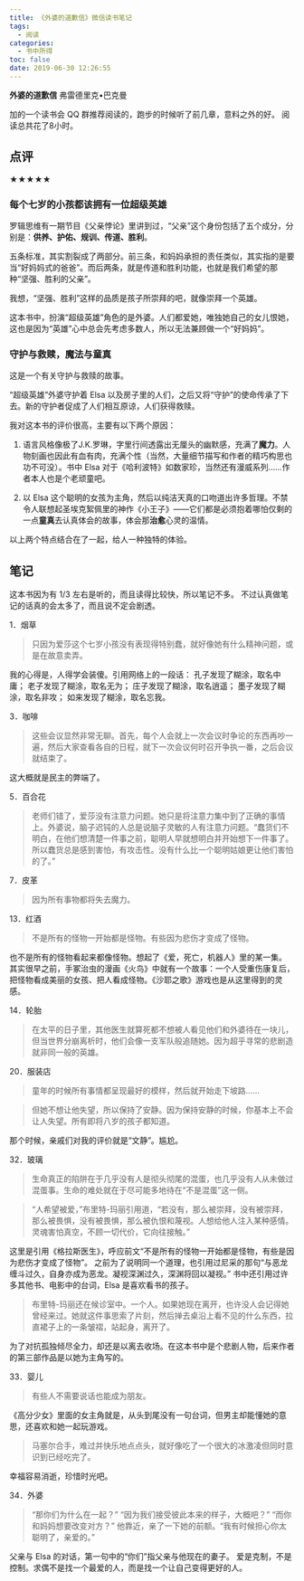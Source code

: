 ```yaml
---
title: 《外婆的道歉信》微信读书笔记
tags:
  - 阅读
categories:
  - 书中所得
toc: false
date: 2019-06-30 12:26:55
---
```


**外婆的道歉信**
弗雷德里克•巴克曼

加的一个读书会 QQ 群推荐阅读的，跑步的时候听了前几章，意料之外的好。
阅读总共花了8小时。

<!--more-->

## 点评

★★★★★

### 每个七岁的小孩都该拥有一位超级英雄

罗辑思维有一期节目《父亲悖论》里讲到过，“父亲”这个身份包括了五个成分，分别是：**供养、护佑、规训、传道、胜利**。

五条标准，其实割裂成了两部分。前三条，和妈妈承担的责任类似，其实指的是要当“好妈妈式的爸爸”。而后两条，就是传道和胜利功能，也就是我们希望的那种“坚强、胜利的父亲”。 

我想，“坚强、胜利”这样的品质是孩子所崇拜的吧，就像崇拜一个英雄。

这本书中，扮演“超级英雄”角色的是外婆。人们都爱她，唯独她自己的女儿恨她，这也是因为“英雄”心中总会先考虑多数人，所以无法兼顾做一个“好妈妈”。

### 守护与救赎，魔法与童真

这是一个有关守护与救赎的故事。

“超级英雄”外婆守护着 Elsa 以及房子里的人们，之后又将“守护”的使命传承了下去。新的守护者促成了人们相互原谅，人们获得救赎。

我对这本书的评价很高，主要有以下两个原因：

1. 语言风格像极了J.K.罗琳，字里行间透露出无厘头的幽默感，充满了**魔力**。人物刻画也因此有血有肉，充满个性（当然，大量细节描写和作者的精巧构思也功不可没）。书中 Elsa 对于《哈利波特》如数家珍，当然还有漫威系列……作者本人也是个老顽童吧。

2. 以 Elsa 这个聪明的女孩为主角，然后以纯洁天真的口吻道出许多哲理。不禁令人联想起圣埃克絮佩里的神作《小王子》——它们都是必须抱着哪怕仅剩的一点**童真**去认真体会的故事，体会那**治愈**心灵的温情。

以上两个特点结合在了一起，给人一种独特的体验。

## 笔记

这本书因为有 1/3 左右是听的，而且读得比较快，所以笔记不多。
不过认真做笔记的话真的会太多了，而且说不定会剧透。

1．烟草

> 只因为爱莎这个七岁小孩没有表现得特别蠢，就好像她有什么精神问题，或是在故意卖弄。

我的心得是，人得学会装傻。引用网络上的一段话：
孔子发现了糊涂，取名中庸；
老子发现了糊涂，取名无为；
庄子发现了糊涂，取名逍遥；
墨子发现了糊涂，取名非攻；
如来发现了糊涂，取名忘我。

3．咖啡

> 这些会议显然非常无聊。首先，每个人会就上一次会议时争论的东西再吵一遍，然后大家查看各自的日程，就下一次会议何时召开争执一番，之后会议就结束了。

这大概就是民主的弊端了。

5．百合花

> 老师们错了，爱莎没有注意力问题。她只是将注意力集中到了正确的事情上。外婆说，脑子迟钝的人总是说脑子灵敏的人有注意力问题。“蠢货们不明白，在他们想清楚一件事之前，聪明人早就想明白并开始想下一件事了。所以蠢货总是感到害怕，有攻击性。没有什么比一个聪明姑娘更让他们害怕的了。”

7．皮革

> 因为所有事物都将失去魔力。

13．红酒

> 不是所有的怪物一开始都是怪物。有些因为悲伤才变成了怪物。

也不是所有的怪物看起来都像怪物。想起了《爱，死亡，机器人》里的某一集。
其实很早之前，手冢治虫的漫画《火鸟》中就有一个故事：一个人受重伤康复后，把怪物看成美丽的女孩、把人看成怪物。《沙耶之歌》游戏也是从这里得到的灵感。


14．轮胎

> 在太平的日子里，其他医生就算死都不想被人看见他们和外婆待在一块儿，但当世界分崩离析时，他们会像一支军队般追随她。因为超乎寻常的悲剧造就非同一般的英雄。

20．服装店

> 童年的时候所有事情都呈现最好的模样，然后就开始走下坡路……

> 但她不想让他失望，所以保持了安静。因为保持安静的时候，你基本上不会让人失望。所有即将八岁的孩子都知道。

那个时候，亲戚们对我的评价就是“文静”。尴尬。

32．玻璃

> 生命真正的陷阱在于几乎没有人是彻头彻尾的混蛋，也几乎没有人从未做过混蛋事。生命的难处就在于尽可能多地待在“不是混蛋”这一侧。
 
> “人希望被爱，”布里特-玛丽引用道，“若没有，那么被崇拜，没有被崇拜，那么被畏惧，没有被畏惧，那么被仇恨和蔑视。人想给他人注入某种感情。灵魂害怕真空，不顾一切代价，它向往接触。”

这里是引用《格拉斯医生》，呼应前文“不是所有的怪物一开始都是怪物，有些是因为悲伤才变成了怪物”。
之前为了说明同一个道理，也引用过尼采的那句“与恶龙缠斗过久，自身亦成为恶龙。凝视深渊过久，深渊将回以凝视。”
书中还引用过许多其他书、电影中的台词，Elsa 是喜欢看书的孩子。

> 布里特-玛丽还在候诊室中。一个人。如果她现在离开，也许没人会记得她曾经来过。她就这件事思索了片刻，然后掸去桌沿上看不见的什么东西，拉直裙子上的一条皱褶，站起身，离开了。

为了对抗孤独倾尽全力，却还是以离去收场。在这本书中是个悲剧人物，后来作者的第三部作品是以她为主角写的。

33．婴儿

> 有些人不需要说话也能成为朋友。

《高分少女》里面的女主角就是，从头到尾没有一句台词，但男主却能懂她的意思，还喜欢和她一起玩游戏。

> 马塞尔合手，难过并快乐地点点头，就好像吃了一个很大的冰激凌但同时意识到已经吃完了。

幸福容易消逝，珍惜时光吧。

34．外婆

> “那你们为什么在一起？”
> “因为我们接受彼此本来的样子，大概吧？”
> “而你和妈妈想要改变对方？”
> 他靠近，亲了一下她的前额。“我有时候担心你太聪明了，亲爱的。”

父亲与 Elsa 的对话，第一句中的“你们”指父亲与他现在的妻子。
爱是克制，不是控制。求偶不是找一个最爱的人，而是找一个让自己变得更好的人。